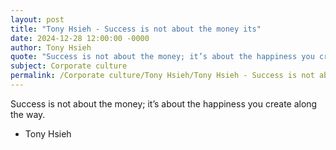 ```yaml
---
layout: post
title: "Tony Hsieh - Success is not about the money its"
date: 2024-12-28 12:00:00 -0000
author: Tony Hsieh
quote: "Success is not about the money; it’s about the happiness you create along the way."
subject: Corporate culture
permalink: /Corporate culture/Tony Hsieh/Tony Hsieh - Success is not about the money its
---
```


Success is not about the money; it’s about the happiness you create along the way.

- Tony Hsieh

